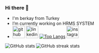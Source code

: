 ### Hi there 👋


- I'm berkay from Turkey
- I’m currently working on HRMS SYSTEM 
- [<img src='https://cdn.jsdelivr.net/npm/simple-icons@3.0.1/icons/github.svg' alt='github' height='40'>](https://github.com/berkaylxl)  [<img src='https://cdn.jsdelivr.net/npm/simple-icons@3.0.1/icons/linkedin.svg' alt='linkedin' height='40'>](https://www.linkedin.com/in/berkaycan-sakar/) [![Top Langs](https://github-readme-stats.vercel.app/api/top-langs/?username=berkaylxl)](https://github.com/anuraghazra/github-readme-stats) [<img src='https://cdn.jsdelivr.net/npm/simple-icons@3.0.1/icons/instagram.svg' alt='instagram' height='40'>](https://www.instagram.com/berkaylxl/)    
 

 ![GitHub stats](https://github-readme-stats.vercel.app/api?username=berkaylxl&show_icons=true)  ![GitHub streak stats](https://github-readme-streak-stats.herokuapp.com/?user=berkaylxl) 







